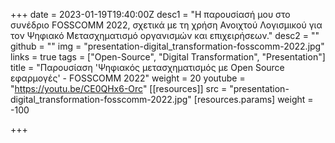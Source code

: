 +++
date = 2023-01-19T19:40:00Z
desc1 = "Η παρουσίασή μου στο συνέδριο FOSSCOMM 2022, σχετικά με τη χρήση Ανοιχτού Λογισμικού για τον Ψηφιακό Μετασχηματισμό οργανισμών και επιχειρήσεων."
desc2 = ""
github = ""
img = "presentation-digital_transformation-fosscomm-2022.jpg"
links = true
tags = ["Open-Source", "Digital Transformation", "Presentation"]
title = "Παρουσίαση 'Ψηφιακός μετασχηματισμός με Open Source εφαρμογές' - FOSSCOMM 2022"
weight = 20
youtube = "https://youtu.be/CE0QHx6-Orc"
[[resources]]
src = "presentation-digital_transformation-fosscomm-2022.jpg"
[resources.params]
weight = -100

+++
